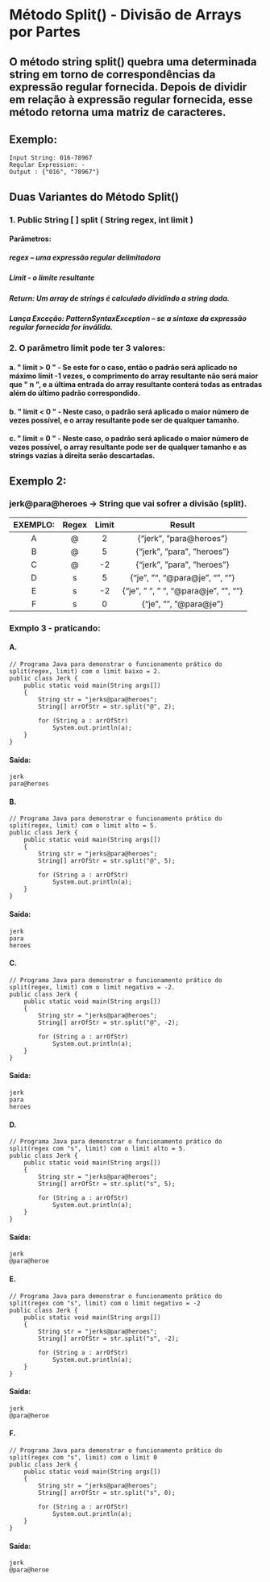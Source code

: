 # Método Split() - Divisão de Arrays por Partes
## O método string split() quebra uma determinada string em torno de correspondências da expressão regular fornecida. Depois de dividir em relação à expressão regular fornecida, esse método retorna uma matriz de caracteres.
## Exemplo:  
```
Input String: 016-78967
Regular Expression: - 
Output : {"016", "78967"}
```
## Duas Variantes do Método Split()
### 1. Public String [ ] split ( String regex, int limit )

#### Parâmetros:

##### regex – uma expressão regular delimitadora
##### Limit - o limite resultante
##### Return: Um array de strings é calculado dividindo a string dada.
##### Lança Exceção: PatternSyntaxException – se a sintaxe da expressão regular fornecida for inválida.  

### 2. O parâmetro limit pode ter 3 valores: 

#### a. " limit > 0 " - Se este for o caso, então o padrão será aplicado no máximo limit -1 vezes, o comprimento do array resultante não será maior que " n ", e a última entrada do array resultante conterá todas as entradas além do último padrão correspondido.
#### b. " limit < 0 " - Neste caso, o padrão será aplicado o maior número de vezes possível, e o array resultante pode ser de qualquer tamanho.
#### c. " limit = 0 " - Neste caso, o padrão será aplicado o maior número de vezes possível, o array resultante pode ser de qualquer tamanho e as strings vazias à direita serão descartadas.

## Exemplo 2:
### jerk@para@heroes -> String que vai sofrer a divisão (split).

| EXEMPLO:| Regex  |	Limit | 	Result|
| :---:|:---:  |	:---: | 	:---:|
| A |@	| 2	|{“jerk”, ”para@heroes”}|
| B |@	| 5	|{“jerk”, ”para”, ”heroes”}| 
| C |@	|-2	|{“jerk”, ”para”, ”heroes”}|
| D |s  | 	5	|{“je”, ”“, “@para@je”, “”, “”}|
| E |s  |  	-2|	{“je”, ” “, ” “, “@para@je”, “”, “”}|
| F |s  |  	0|	{“je”, ””, ”@para@je”}|

### Exmplo 3 - praticando:
#### A.
````
// Programa Java para demonstrar o funcionamento prático do split(regex, limit) com o limit baixo = 2.
public class Jerk {
	public static void main(String args[])
	{
		String str = "jerks@para@heroes";
		String[] arrOfStr = str.split("@", 2);

		for (String a : arrOfStr)
			System.out.println(a);
	}
}
````
#### Saída:
````
jerk
para@heroes
````
#### B.
````
// Programa Java para demonstrar o funcionamento prático do split(regex, limit) com o limit alto = 5.
public class Jerk {
	public static void main(String args[])
	{
		String str = "jerks@para@heroes";
		String[] arrOfStr = str.split("@", 5);

		for (String a : arrOfStr)
			System.out.println(a);
	}
}
````
#### Saída:
````
jerk
para
heroes
````
#### C.
````
// Programa Java para demonstrar o funcionamento prático do split(regex, limit) com o limit negativo = -2.
public class Jerk {
	public static void main(String args[])
	{
		String str = "jerks@para@heroes";
		String[] arrOfStr = str.split("@", -2);

		for (String a : arrOfStr)
			System.out.println(a);
	}
}
````

#### Saída:
````
jerk
para
heroes
````
#### D.
````
// Programa Java para demonstrar o funcionamento prático do split(regex com "s", limit) com o limit alto = 5.
public class Jerk {
	public static void main(String args[])
	{
		String str = "jerks@para@heroes";
		String[] arrOfStr = str.split("s", 5);

		for (String a : arrOfStr)
			System.out.println(a);
	}
}
````
#### Saída:
````
jerk
@para@heroe
````
#### E.
````
// Programa Java para demonstrar o funcionamento prático do split(regex com "s", limit) com o limit negativo = -2
public class Jerk {
	public static void main(String args[])
	{
		String str = "jerks@para@heroes";
		String[] arrOfStr = str.split("s", -2);

		for (String a : arrOfStr)
			System.out.println(a);
	}
}
````
#### Saída:
````
jerk
@para@heroe
````
#### F.
````
// Programa Java para demonstrar o funcionamento prático do split(regex com "s", limit) com o limit 0
public class Jerk {
	public static void main(String args[])
	{
		String str = "jerks@para@heroes";
		String[] arrOfStr = str.split("s", 0);

		for (String a : arrOfStr)
			System.out.println(a);
	}
}
````
#### Saída:
````
jerk
@para@heroe
````
